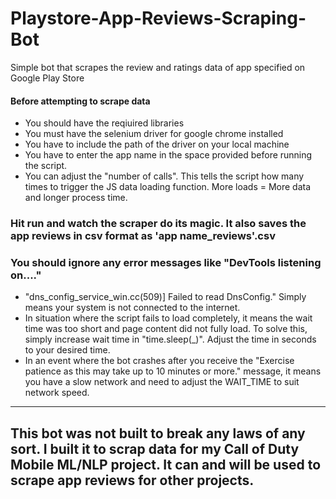 # Playstore-App-Reviews-Scraping-Bot
Simple bot that scrapes the review and ratings data of app specified on Google Play Store
#### Before attempting to scrape data
- You should have the reqiuired libraries
- You must have the selenium driver for google chrome installed
- You have to include the path of the driver on your local machine
- You have to enter the app name in the space provided before running the script.
- You can adjust the "number of calls". This tells the script how many times to trigger the JS data loading function. More loads = More data and longer process time.

### Hit run and watch the scraper do its magic. It also saves the app reviews in csv format as 'app name_reviews'.csv
### You should ignore any error messages like "DevTools listening on...."
- "dns_config_service_win.cc(509)] Failed to read DnsConfig." Simply means your system is not connected to the internet.
- In situation where the script fails to load completely, it means the wait time was too short and page content did not fully load. To solve this, simply increase wait time in "time.sleep(_)". Adjust the time in seconds to your desired time.
- In an event where the bot crashes after you receive the "Exercise patience as this may take up to 10 minutes or more." message, it means you have a slow network and need to adjust the WAIT_TIME to suit network speed.

---

## This bot was not built to break any laws of any sort. I built it to scrap data for my Call of Duty Mobile ML/NLP project. It can and will be used to scrape app reviews for other projects.
